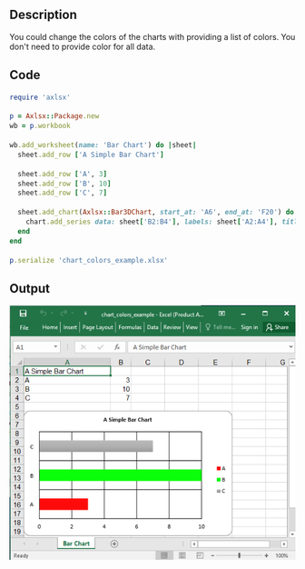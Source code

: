 ## Description

You could change the colors of the charts with providing a list of colors. You don't need to provide color for all data.

## Code

```ruby
require 'axlsx'

p = Axlsx::Package.new
wb = p.workbook

wb.add_worksheet(name: 'Bar Chart') do |sheet|
  sheet.add_row ['A Simple Bar Chart']

  sheet.add_row ['A', 3]
  sheet.add_row ['B', 10]
  sheet.add_row ['C', 7]

  sheet.add_chart(Axlsx::Bar3DChart, start_at: 'A6', end_at: 'F20') do |chart|
    chart.add_series data: sheet['B2:B4'], labels: sheet['A2:A4'], title: sheet['A1'], colors: ['FF0000', '00FF00']
  end
end

p.serialize 'chart_colors_example.xlsx'
```

## Output

![Output](images/chart_colors_example.png "Output")
